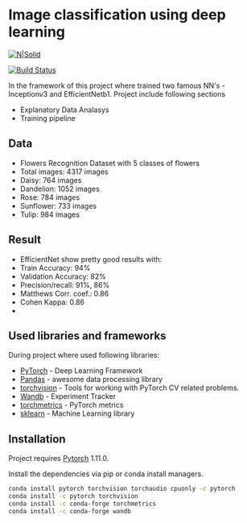 # Image classification using deep learning 


[![N|Solid](https://cldup.com/dTxpPi9lDf.thumb.png)](https://nodesource.com/products/nsolid)

[![Build Status](https://travis-ci.org/joemccann/dillinger.svg?branch=master)](https://travis-ci.org/joemccann/dillinger)

In the framework of this project where trained two famous NN's - Inceptionv3 and EfficientNetb1. Project include following sections

- Explanatory Data Analasys
- Training pipeline

## Data

- Flowers Recognition Dataset with 5 classes of flowers
- Total images: 4317 images
- Daisy: 764 images
- Dandelion: 1052 images
- Rose: 784 images
- Sunflower: 733 images 
- Tulip: 984 images 


## Result
- EfficientNet show pretty good results with:
- Train Accuracy: 94%
- Validation Accuracy: 82%
- Precision/recall: 91%, 86%
- Matthews Corr. coef.: 0.86
- Cohen Kappa: 0.86
- 



## Used libraries and frameworks

During project where used following libraries:

- [PyTorch] - Deep Learning Framework
- [Pandas] - awesome data processing library
- [torchvision] - Tools for working with PyTorch CV related problems.
- [Wandb] - Experiment Tracker
- [torchmetrics] - PyTorch metrics
- [sklearn] - Machine Learning library

## Installation

Project requires [Pytorch](https://pytorch.org/)  1.11.0.

Install the dependencies via pip or conda install managers.

```sh
conda install pytorch torchvision torchaudio cpuonly -c pytorch
conda install -c pytorch torchvision
conda install -c conda-forge torchmetrics
conda install -c conda-forge wandb
```



[//]: # (These are reference links used in the body of this note and get stripped out when the markdown processor does its job. There is no need to format nicely because it shouldn't be seen. Thanks SO - http://stackoverflow.com/questions/4823468/store-comments-in-markdown-syntax)

   [Pytorch]: <https://pytorch.org/>
   [Pandas]: <https://pandas.pydata.org/>
   [torchvision]: <https://pytorch.org/vision/stable/index.html>
   [Wandb]: <https://wandb.ai/home>
   [torchmetrics]: <https://torchmetrics.readthedocs.io/en/stable/>
   [sklearn]: <https://scikit-learn.org/stable/>


   [PlDb]: <https://github.com/joemccann/dillinger/tree/master/plugins/dropbox/README.md>
   [PlGh]: <https://github.com/joemccann/dillinger/tree/master/plugins/github/README.md>
   [PlGd]: <https://github.com/joemccann/dillinger/tree/master/plugins/googledrive/README.md>
   [PlOd]: <https://github.com/joemccann/dillinger/tree/master/plugins/onedrive/README.md>
   [PlMe]: <https://github.com/joemccann/dillinger/tree/master/plugins/medium/README.md>
   [PlGa]: <https://github.com/RahulHP/dillinger/blob/master/plugins/googleanalytics/README.md>
